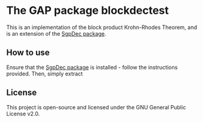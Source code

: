 # The GAP package blockdectest

This is an implementation of the block product Krohn-Rhodes Theorem, and is an extension of the [SgpDec package](https://github.com/gap-packages/sgpdec/).

## How to use
Ensure that the [SgpDec package](https://github.com/gap-packages/sgpdec/) is installed - follow the instructions provided. Then, simply extract 


## License
This project is open-source and licensed under the GNU General Public License v2.0.
